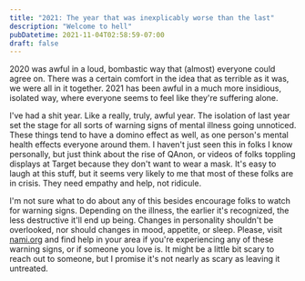 ```yaml
---
title: "2021: The year that was inexplicably worse than the last"
description: "Welcome to hell"
pubDatetime: 2021-11-04T02:58:59-07:00
draft: false
---
```


2020 was awful in a loud, bombastic way that (almost) everyone could agree on. There was a certain comfort in the idea that as terrible as it was, we were all in it together. 2021 has been awful in a much more insidious, isolated way, where everyone seems to feel like they're suffering alone.

I've had a shit year. Like a really, truly, awful year. The isolation of last year set the stage for all sorts of warning signs of mental illness going unnoticed. These things tend to have a domino effect as well, as one person's mental health effects everyone around them. I haven't just seen this in folks I know personally, but just think about the rise of QAnon, or videos of folks toppling displays at Target because they don't want to wear a mask. It's easy to laugh at this stuff, but it seems very likely to me that most of these folks are in crisis. They need empathy and help, not ridicule.

I'm not sure what to do about any of this besides encourage folks to watch for warning signs. Depending on the illness, the earlier it's recognized, the less destructive it'll end up being. Changes in personality shouldn't be overlooked, nor should changes in mood, appetite, or sleep. Please, visit [nami.org](https://nami.org/Home "nami.org") and find help in your area if you're experiencing any of these warning signs, or if someone you love is. It might be a little bit scary to reach out to someone, but I promise it's not nearly as scary as leaving it untreated.
